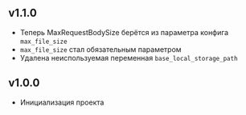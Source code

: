 ## v1.1.0
* Теперь MaxRequestBodySize берётся из параметра конфига `max_file_size`
* `max_file_size` стал обязательным параметром
* Удалена неиспользуемая переменная `base_local_storage_path`
## v1.0.0
* Инициализация проекта